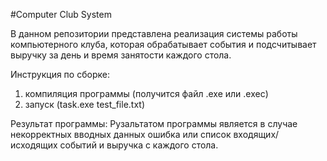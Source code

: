 #Computer Club System

В данном репозитории представлена реализация системы работы компьютерного клуба, которая обрабатывает события и подсчитывает выручку за день и время занятости каждого стола.

Инструкция по сборке:
1. компиляция программы (получится файл .exe или .exec)
2. запуск (task.exe test_file.txt)

Результат программы:
Рузальтатом программы является в случае некорректных вводных данных ошибка или список входящих/исходящих событий и выручка с каждого стола.
